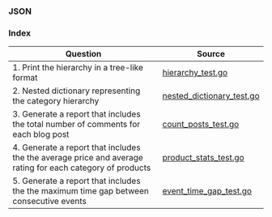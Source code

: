 ### JSON

### Index
| Question       | Source |
| -------- |   ------------- |
| 1. Print the hierarchy in a tree-like format   | [hierarchy_test.go](./hierarchy_test.go)
| 2. Nested dictionary representing the category hierarchy   | [nested_dictionary_test.go](./nested_dictionary_test.go)
| 3. Generate a report that includes the total number of comments for each blog post  | [count_posts_test.go](./count_posts_test.go) 
| 4. Generate a report that includes the the average price and average rating for each category of products  | [product_stats_test.go](./product_stats_test.go)
| 5. Generate a report that includes the the maximum time gap between consecutive events | [event_time_gap_test.go](./event_time_gap_test.go)

